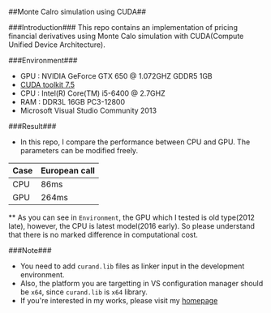 ##Monte Calro simulation using CUDA##

###Introduction###
This repo contains an implementation of pricing financial derivatives using Monte Calo simulation with CUDA(Compute Unified Device Architecture).

###Environment###
- GPU : NVIDIA GeForce GTX 650 @ 1.072GHZ GDDR5 1GB
- [CUDA toolkit 7.5](https://developer.nvidia.com/cuda-toolkit)
- CPU : Intel(R) Core(TM) i5-6400 @ 2.7GHZ 
- RAM : DDR3L 16GB PC3-12800
- Microsoft Visual Studio Community 2013

###Result###
- In this repo, I compare the performance between CPU and GPU. The parameters can be modified freely.

 Case | European call
------------ | -------------
CPU | 86ms
GPU | 264ms
** As you can see in `Environment`, the GPU which I tested is old type(2012 late), however, the CPU is latest model(2016 early). So please understand that there is no marked difference in computational cost.


###Note###
- You need to add `curand.lib` files as linker input in the development environment.
- Also, the platform you are targetting in VS configuration manager should be `x64`, since `curand.lib` is `x64` library.
- If you're interested in my works, please visit my [homepage](https://sites.google.com/site/yoomh1989/)